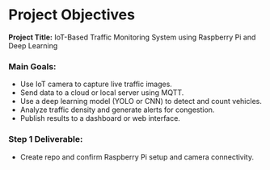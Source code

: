 # Project Objectives

**Project Title:** IoT-Based Traffic Monitoring System using Raspberry Pi and Deep Learning

### Main Goals:
- Use IoT camera to capture live traffic images.
- Send data to a cloud or local server using MQTT.
- Use a deep learning model (YOLO or CNN) to detect and count vehicles.
- Analyze traffic density and generate alerts for congestion.
- Publish results to a dashboard or web interface.

### Step 1 Deliverable:
- Create repo and confirm Raspberry Pi setup and camera connectivity.
